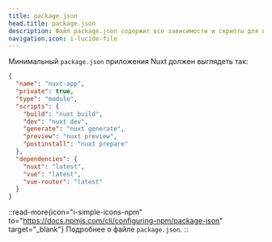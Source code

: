```yaml
---
title: package.json
head.title: package.json
description: Файл package.json содержит все зависимости и скрипты для вашего приложения.
navigation.icon: i-lucide-file
---
```


Минимальный `package.json` приложения Nuxt должен выглядеть так:

```json [package.json]
{
  "name": "nuxt-app",
  "private": true,
  "type": "module",
  "scripts": {
    "build": "nuxt build",
    "dev": "nuxt dev",
    "generate": "nuxt generate",
    "preview": "nuxt preview",
    "postinstall": "nuxt prepare"
  },
  "dependencies": {
    "nuxt": "latest",
    "vue": "latest",
    "vue-router": "latest"
  }
}
```

::read-more{icon="i-simple-icons-npm" to="https://docs.npmjs.com/cli/configuring-npm/package-json" target="_blank"}
Подробнее о файле `package.json`.
::
